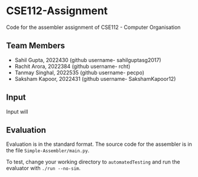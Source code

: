 # CSE112-Assignment

Code for the assembler assignment of CSE112 - Computer Organisation

## Team Members

- Sahil Gupta, 2022430 (github username- sahilguptasg2017)
- Rachit Arora, 2022384 (github username- rcht)
- Tanmay Singhal, 2022535 (github username- pecpo)
- Saksham Kapoor, 2022431 (github username- SakshamKapoor12) 

## Input

Input will 

## Evaluation

Evaluation is in the standard format. The source code for the assembler is in the file `Simple-Assembler/main.py`.

To test, change your working directory to `automatedTesting` and run the evaluator with `./run --no-sim`.
